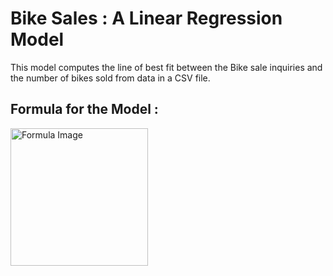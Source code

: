 # Bike Sales : A Linear Regression Model
This model computes the line of best fit between the Bike sale inquiries and the number of bikes sold from data in a CSV file.

## Formula for the Model :
<img src='Bike Sales (Linear Regression)/img.png' height='220px' width='auto' alt='Formula Image'>

